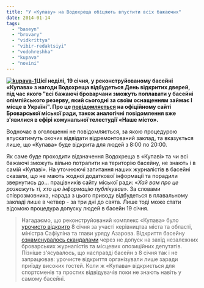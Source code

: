 ```yaml
---
title: "У «Купаву» на Водохреща обіцяють впустити всіх бажаючих"
date: 2014-01-14
tags: 
  - "baseyn"
  - "brovary"
  - "vidkrittya"
  - "vibir-redaktsiyi"
  - "vodohreshha"
  - "kupava"
  - "novini"
---
```


**[![kupava-1](https://mpz.brovary.org/wp-content/uploads/2014/01/kupava-11.jpg)](https://mpz.brovary.org/wp-content/uploads/2014/01/kupava-11.jpg)Цієї неділі, 19 січня, у реконструйованому басейні «Купава» з нагоди Водохреща відбудеться День відкритих дверей, під час якого "всі бажаючі броварчани зможуть поплавати у басейні олімпійського резерву, який сьогодні за своїм оснащенням займає І місце в Україні". Про це [повідомляється](http://brovary-rada.gov.ua/plan-zakhod%D1%96v-na-svyato-vodokhreshcha-19-s%D1%96chnya-2014-roku) на офіційному сайті Броварської міської ради, також аналогічні повідомлення вже з'явилися в ефірі комунальної телестудії «Наше місто».**  

Водночас в оголошенні не повідомляється, за якою процедурою впускатимуть охочих відвідати відремонтований заклад, та вказується лише, що «Купава» буде відкрита для людей з 8:00 по 20:00.

Як саме буде проходити відзначення Водохреща в «Купаві» та чи всі бажаючі зможуть вільно потрапити на територію басейну, не знають і в самій «Купаві». На уточнюючі запитання наших журналістів в басейні сказали, що не мають жодної додаткової інформації та порадили звернутись до… працівників сайту міської ради: «_Хай вам про це розкажуть ті, хто цю інформацію публікував_». За словами співрозмовника, нарада з цього приводу відбудеться в плавальному закладі лише в четвер - за три дні до свята. Лише тоді може стати відомою процедура допуску людей в басейн 19 січня.

> Нагадаємо, що реконструйований комплекс «Купава» було [урочисто відкрито](https://mpz.brovary.org/baseyn-kupava-u-brovarah-vidkrili-na-odin-den-dlya-azarova-ta-obranih-zmi/) 8 січня за участі керівництва міста та області, міністра Сафіуліна та глави уряду Азарова. Відкриття басейну [ознаменувалось скандалами](https://mpz.brovary.org/kupava-mozhe-povtoriti-dolyu-baseynu-zosh-9/) через не допуск на захід незалежних броварських журналістів та місцевих опозиційних депутатів. Пізніше з'ясувалось, що насправді басейн з 8 січня так і не запрацював: урочисте відкриття організували лише заради приїзду високих гостей. Коли ж «Купава» відкриється для спортсменів та простих відвідувачів поки не знають навіть у самому басейні.

